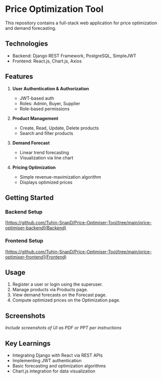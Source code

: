 # Price Optimization Tool

This repository contains a full-stack web application for price optimization and demand forecasting.

## Technologies
- Backend: Django REST Framework, PostgreSQL, SimpleJWT
- Frontend: React.js, Chart.js, Axios

## Features
1. **User Authentication & Authorization**
   - JWT-based auth
   - Roles: Admin, Buyer, Supplier
   - Role-based permissions

2. **Product Management**
   - Create, Read, Update, Delete products
   - Search and filter products

3. **Demand Forecast**
   - Linear trend forecasting
   - Visualization via line chart

4. **Pricing Optimization**
   - Simple revenue-maximization algorithm
   - Displays optimized prices

## Getting Started

### Backend Setup
[https://github.com/Tuhin-SnapD/Price-Optimiser-Tool/tree/main/price-optimiser-backend](Backend)

### Frontend Setup
[https://github.com/Tuhin-SnapD/Price-Optimiser-Tool/tree/main/price-optimiser-frontend](Frontend)


## Usage
1. Register a user or login using the superuser.
2. Manage products via Products page.
3. View demand forecasts on the Forecast page.
4. Compute optimized prices on the Optimization page.

## Screenshots
_Include screenshots of UI as PDF or PPT per instructions_

## Key Learnings
- Integrating Django with React via REST APIs
- Implementing JWT authentication
- Basic forecasting and optimization algorithms
- Chart.js integration for data visualization
